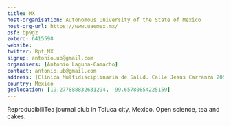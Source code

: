```yaml
---
title: MX
host-organisation: Autonomous University of the State of Mexico
host-org-url: https://www.uaemex.mx/
osf: bp9gz
zotero: 6415598
website: 
twitter: Rpt_MX
signup: antonio.ub@gmail.com
organisers: [Antonio Laguna-Camacho]
contact: antonio.ub@gmail.com
address: [Clínica Multidisciplinaria de Salud. Calle Jesús Carranza 205, Colonia Universidad, ciudad de Toluca, Estado de México, México, código postal 50130. (or Multidisciplinary Health Clinic. 205 Jesús Carranza, Toluca city, postal code 50130, Toluca city, Mexico)]
country: Mexico
geolocation: [19.277888832631294, -99.65780854225159]
---
```


ReproducibiliTea journal club in Toluca city, Mexico. Open science, tea and cakes.

